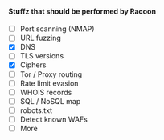#### Stuffz that should be performed by Racoon
- [ ] Port scanning (NMAP)
- [ ] URL fuzzing
- [x] DNS
- [ ] TLS versions
- [x] Ciphers
- [ ] Tor / Proxy routing
- [ ] Rate limit evasion
- [ ] WHOIS records
- [ ] SQL / NoSQL map
- [ ] robots.txt
- [ ] Detect known WAFs
- [ ] More